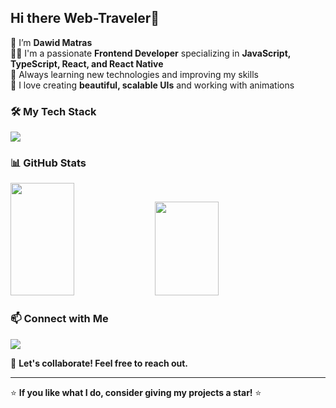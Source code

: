 ## Hi there Web-Traveler👋  

👋 I’m **Dawid Matras**  
👨‍💻 I'm a passionate **Frontend Developer** specializing in **JavaScript, TypeScript, React, and React Native**  
🌱 Always learning new technologies and improving my skills  
🎨 I love creating **beautiful, scalable UIs** and working with animations  

### 🛠 My Tech Stack  
<p align="start">
  <img src="https://skillicons.dev/icons?i=ts,react,nextjs,css,tailwind,sass,styledcomponents,git,github,supabase,jest,vite,vitest,yarn" />
</p>  

### 📊 GitHub Stats  
<p align="start">
  <img src="https://github-readme-stats.vercel.app/api?username=Davee89&show_icons=true&theme=tokyonight&rank_icon=github&bg_color=45,fc6c48,ff6699,8e44ad&text_color=FFFFFF&icon_color=FFFFFF&title_color=FFFFFF" width="45%" height="180px" />
  <img src="https://github-readme-stats.vercel.app/api/top-langs/?username=Davee89&layout=compact&theme=tokyonight&bg_color=330,8e44ad,ff6699,fc6c48&text_color=FFFFFF&icon_color=FFFFFF&title_color=FFFFFF" width="45%" height="150px" />
</p>  

### 📫 Connect with Me  
[<img src="https://skillicons.dev/icons?i=linkedin" />](https://www.linkedin.com/in/dawid-matras)  

💬 **Let's collaborate! Feel free to reach out.**  

---

⭐ **If you like what I do, consider giving my projects a star!** ⭐  
